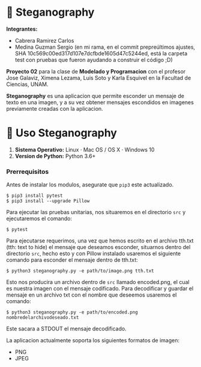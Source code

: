 # 🔎 Steganography

**Integrantes:**
- Cabrera Ramirez Carlos
- Medina Guzman Sergio (en mi rama, en el commit prepreúltimos ajustes, SHA 10c569c00ed317d107e7dcfbde1605d47c5244ed, está la carpeta test con pruebas que fueron ayudando a construir el código ;D)

**Proyecto 02** para la clase de **Modelado y Programacion** con el profesor Jose Galaviz, Ximena Lezama, Luis Soto y Karla Esquivel en la Facultad de Ciencias, UNAM.

**Steganography** es una aplicacion que permite esconder un mensaje de texto en una imagen, y a su vez obtener mensajes escondidos en imagenes previamente creadas con la aplicacion.

# 🔎 Uso Steganography

1. **Sistema Operativo:** Linux · Mac OS / OS X · Windows 10
2. **Version de Python:** Python 3.6+

### Prerrequisitos
Antes de instalar los modulos, asegurate que `pip3` este actualizado.

```
$ pip3 install pytest
$ pip3 install --upgrade Pillow
```

Para ejecutar las pruebas unitarias, nos situaremos en el directorio `src` y ejecutaremos el comando:
```
$ pytest
```

Para ejecutarse requerimos, una vez que hemos escrito en el archivo tth.txt (tth: text to hide) el mensaje que deseamos esconder, situarnos dentro del directorio `src`, hecho esto y con Pillow instalado usaremos el siguiente comando para esconder el mensaje dentro de tth.txt:
```
$ python3 steganography.py -e path/to/image.png tth.txt
```

Esto nos producira un archivo dentro de `src` llamado encoded.png, el cual es nuestra imagen con el mensaje codificado. Para decodificar y guardar el mensaje en un archivo txt con el nombre que deseemos usaremos el comando:
```
$ python3 steganography.py -e path/to/encoded.png nombredelarchivodeseado.txt
```

Este sacara a STDOUT el mensaje decodificado.

La aplicacion actualmente soporta los siguientes formatos de imagen:
- PNG
- JPEG

